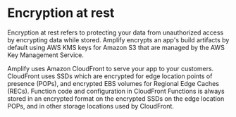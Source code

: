 # Encryption at rest<a name="encryption-at-rest"></a>

Encryption at rest refers to protecting your data from unauthorized access by encrypting data while stored\. Amplify encrypts an app's build artifacts by default using AWS KMS keys for Amazon S3 that are managed by the AWS Key Management Service\.

Amplify uses Amazon CloudFront to serve your app to your customers\. CloudFront uses SSDs which are encrypted for edge location points of presence \(POPs\), and encrypted EBS volumes for Regional Edge Caches \(RECs\)\. Function code and configuration in CloudFront Functions is always stored in an encrypted format on the encrypted SSDs on the edge location POPs, and in other storage locations used by CloudFront\. 